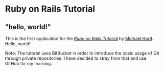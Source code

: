 # Ruby on Rails Tutorial

## "hello, world!"

This is the first application for the
[*Ruby on Rails Tutorial*](http://www.railstutorial.org/)
by [Michael Hartl](http://michaelhartl.com/). Hello, world!

Note:
The tutorial uses BitBucket in order to introduce the basic usage of Git through
private repositories. I have decided to stray from that and use GitHub for my
learning.